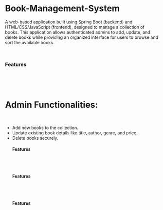 # Book-Management-System
A web-based application built using Spring Boot (backend) and HTML/CSS/JavaScript (frontend), designed to manage a collection of books. This application allows authenticated admins to add, update, and delete books while providing an organized interface for users to browse and sort the available books.

<br><h3>Features</h3><br><br>
<br><h1>Admin Functionalities:</h1><br>
- Add new books to the collection.
- Update existing book details like title, author, genre, and price.
- Delete books securely.
<br><h4>Features</h4><br>
<br><h4>Features</h4><br>
<br><h4>Features</h4><br>
